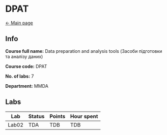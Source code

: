 # DPAT

[<- Main page](../../)

## Info

**Course full name:**  Data preparation and analysis tools (Засоби підготовки та аналізу даних)

**Course code:** DPAT

**No. of labs:** 7

**Department:** MMDA

## Labs

Lab | Status | Points | Hour spent |
--- | --- | --- | ---
Lab02 | TDA | TDB | TDB 

